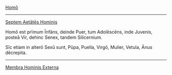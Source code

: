 [Homō](./036-homo.md)

---

[Septem Aetātēs Hominis](https://www.archive.org/stream/cu31924032499455#page/n83/mode/1up)

Homō est prīmum Īnfāns, deinde Puer, tum Adolēscēns, inde Juvenis, posteā Vir, dehinc Senex, tandem Silicernium.

Sīc etiam in alterō Sexū sunt, Pūpa, Puella, Virgō, Mulier, Vetula, Ānus dēcrepita.

---

[Membra Hominis Externa](038-membra-hominis-externa.md)
